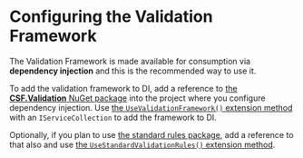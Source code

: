 # Configuring the Validation Framework

The Validation Framework is made available for consumption via **dependency injection** and this is the recommended way to use it.

To add the validation framework to DI, add a reference to [the **CSF.Validation** NuGet package] into the project where you configure dependency injection. Use [the `UseValidationFramework()` extension method] with an `IServiceCollection` to add the framework to DI.

Optionally, if you plan to use [the standard rules package], add a reference to that also and use [the `UseStandardValidationRules()` extension method].

[the **CSF.Validation** NuGet package]:https://www.nuget.org/packages/CSF.Validation/
[the standard rules package]:https://www.nuget.org/packages/CSF.Validation.StandardRules/
[the `UseValidationFramework()` extension method]:xref:CSF.Validation.ServiceCollectionExtensions.UseValidationFramework(Microsoft.Extensions.DependencyInjection.IServiceCollection)
[the `UseStandardValidationRules()` extension method]:xref:CSF.Validation.StandardRulesServiceCollectionExtensions.UseStandardValidationRules(Microsoft.Extensions.DependencyInjection.IServiceCollection)